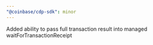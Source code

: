 ```yaml
---
"@coinbase/cdp-sdk": minor
---
```


Added ability to pass full transaction result into managed waitForTransactionReceipt
